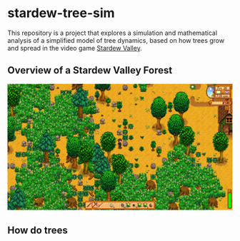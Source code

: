 # stardew-tree-sim
This repository is a project that explores a simulation and mathematical analysis of a simplified model of tree dynamics, based on how trees grow and spread in the video game [Stardew Valley](https://www.stardewvalley.net/). 

## Overview of a Stardew Valley Forest

![Forest on stardew valley farm](./images/20231018082043_1.jpg)

## How do trees

